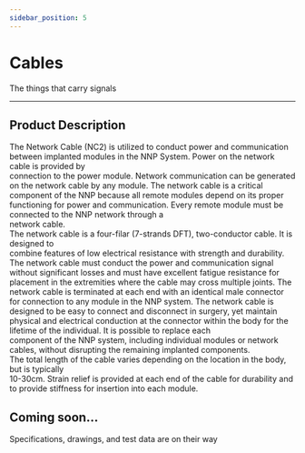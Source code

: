 ```yaml
---
sidebar_position: 5
---
```


# Cables

The things that carry signals

---

## Product Description

The	Network	Cable	(NC2) is	utilized	to	conduct	power	and	communication	between	
implanted	modules	in	the	NNP	System.		Power	on	the	network	cable is	provided	by	
connection	to	the	power	module.		Network	communication	can	be	generated	on	the	
network	cable	by	any	module.		The	network cable is	a	critical	component	of	the	NNP	
because	all	remote	modules	depend	on	its proper	functioning	for	power	and	
communication.		Every	remote	module	must	be	connected	to	the	NNP	network	through	a	
network	cable.		
The	network	cable	is	a	four-filar	(7-strands DFT),	two-conductor	cable.		It	is	designed	to	
combine	features	of	low	electrical	resistance	with	strength	and	durability.		The	network	
cable	must	conduct	the	power	and	communication	signal	without	significant	losses	and	
must	have	excellent	fatigue	resistance	for	placement	in	the	extremities	where	the	cable	may	
cross	multiple	joints.
The	network	cable is	terminated	at	each	end	with	an	identical	male	connector	for	
connection	to	any	module	in	the	NNP	system.	The	network	cable is	designed	to	be	easy	to
connect	and	disconnect	in	surgery,	yet	maintain	physical	and	electrical	conduction	at	the	
connector	within	the	body	for	the	lifetime	of	the	individual.		It	is	possible	to	replace	each	
component	of	the	NNP	system,	including	individual	modules	or	network	cables,	without	
disrupting	the	remaining	implanted	components.		
The	total	length	of	the	cable	varies	depending	on	the	location	in	the	body,	but	is	typically	
10-30cm.	 Strain	relief	is	provided	at	each	end	of	the	cable	for	durability	and	to	provide	
stiffness	for	insertion	into	each	module.

## Coming soon...

Specifications, drawings, and test data are on their way